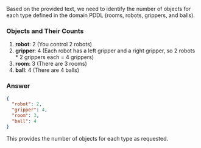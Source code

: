 Based on the provided text, we need to identify the number of objects for each type defined in the domain PDDL (rooms, robots, grippers, and balls).

### Objects and Their Counts

1. **robot**: 2 (You control 2 robots)
2. **gripper**: 4 (Each robot has a left gripper and a right gripper, so 2 robots * 2 grippers each = 4 grippers)
3. **room**: 3 (There are 3 rooms)
4. **ball**: 4 (There are 4 balls)

### Answer
```json
{
  "robot": 2,
  "gripper": 4,
  "room": 3,
  "ball": 4
}
```

This provides the number of objects for each type as requested.